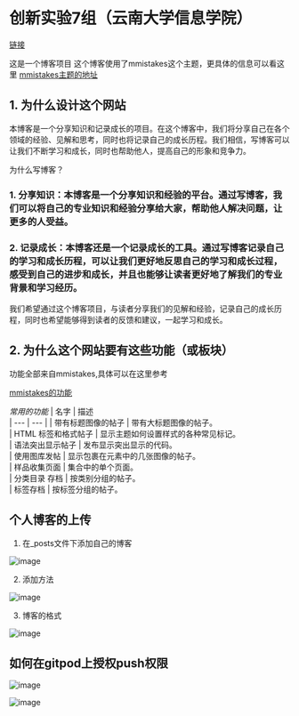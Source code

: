 # 创新实验7组（云南大学信息学院）
[链接](https://TheBrainery.github.io/)

这是一个博客项目
这个博客使用了mmistakes这个主题，更具体的信息可以看这里
[mmistakes主题的地址](https://mmistakes.github.io/minimal-mistakes/)

## 1. 为什么设计这个网站

本博客是一个分享知识和记录成长的项目。在这个博客中，我们将分享自己在各个领域的经验、见解和思考，同时也将记录自己的成长历程。我们相信，写博客可以让我们不断学习和成长，同时也帮助他人，提高自己的形象和竞争力。

为什么写博客？

### 1. 分享知识：本博客是一个分享知识和经验的平台。通过写博客，我们可以将自己的专业知识和经验分享给大家，帮助他人解决问题，让更多的人受益。

### 2. 记录成长：本博客还是一个记录成长的工具。通过写博客记录自己的学习和成长历程，可以让我们更好地反思自己的学习和成长过程，感受到自己的进步和成长，并且也能够让读者更好地了解我们的专业背景和学习经历。

我们希望通过这个博客项目，与读者分享我们的见解和经验，记录自己的成长历程，同时也希望能够得到读者的反馈和建议，一起学习和成长。

## 2. 为什么这个网站要有这些功能（或板块）
功能全部来自mmistakes,具体可以在这里参考

[mmistakes的功能](https://mmistakes.github.io/minimal-mistakes/about/)

*常用的功能*
| 名字                | 描述                                                                                                                                                  
| --- | --- | 
| 带有标题图像的帖子  | 带有大标题图像的帖子。             
| HTML 标签和格式帖子 | 显示主题如何设置样式的各种常见标记。                                                                           
| 语法突出显示帖子    | 发布显示突出显示的代码。                                                                                                  
| 使用图库发帖        | 显示包裹在元素中的几张图像的帖子。                                                                                              
| 样品收集页面        | 集合中的单个页面。                                                                                                                                
| 分类目录 存档       | 按类别分组的帖子。                                                                                                                                
| 标签存档            | 按标签分组的帖子。     

## 个人博客的上传

1. 在_posts文件下添加自己的博客

![image](https://github.com/TheBrainery/TheBrainery.github.io/assets/96096907/f7aa8173-bac7-4a5c-aecc-80332fd5c4a3)

2. 添加方法

![image](https://github.com/TheBrainery/TheBrainery.github.io/assets/96096907/daf36aa8-b171-4cb9-9103-056f01f82e71)

3. 博客的格式

![image](https://github.com/TheBrainery/TheBrainery.github.io/assets/96096907/246b4a53-3322-498a-a84b-a9493cf8452f)

## 如何在gitpod上授权push权限

![image](https://github.com/TheBrainery/TheBrainery.github.io/assets/96096907/6d851cf1-2979-42a0-8101-7686830c4ed1)

![image](https://github.com/TheBrainery/TheBrainery.github.io/assets/96096907/02f91b37-d17e-491a-872f-1f2d32299c52)

